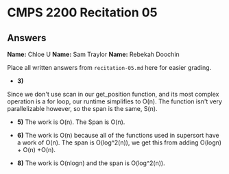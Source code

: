 # CMPS 2200 Recitation 05
## Answers

**Name:** Chloe U
**Name:** Sam Traylor 
**Name:** Rebekah Doochin


Place all written answers from `recitation-05.md` here for easier grading.




- **3)**

Since we don't use scan in our get_position function, and its most complex operation is a for loop, our runtime simplifies to O(n). The function isn't very parallelizable however, so the span is the same, S(n).

- **5)**
The work is O(n).
The Span is O(n).


- **6)**
The work is O(n) because all of the functions used in supersort have a work of O(n).
The span is O(log^2(n)), we get this from adding O(logn) + O(n) +O(n).



- **8)**
The work is O(nlogn) and the span is O(log^2(n)).